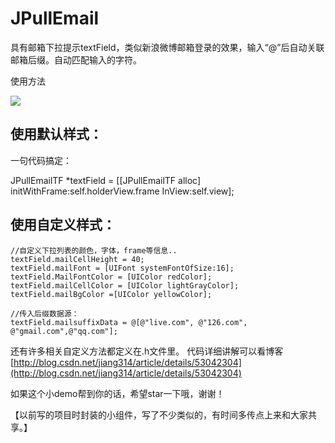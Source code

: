 # JPullEmail
具有邮箱下拉提示textField，类似新浪微博邮箱登录的效果，输入“@”后自动关联邮箱后缀。自动匹配输入的字符。

使用方法

![](https://github.com/mythkiven/JPullEmail/blob/master/emailGIf.gif)

## 使用默认样式：
一句代码搞定：

JPullEmailTF *textField = [[JPullEmailTF alloc] initWithFrame:self.holderView.frame InView:self.view];

## 使用自定义样式：
	//自定义下拉列表的颜色，字体，frame等信息..
	textField.mailCellHeight = 40;
    textField.mailFont = [UIFont systemFontOfSize:16];
    textField.MailFontColor = [UIColor redColor];
    textField.mailCellColor = [UIColor lightGrayColor];
    textField.mailBgColor =[UIColor yellowColor];
    
    //传入后缀数据源：
    textField.mailsuffixData = @[@"live.com", @"126.com", @"gmail.com",@"qq.com"];

还有许多相关自定义方法都定义在.h文件里。
代码详细讲解可以看博客
[http://blog.csdn.net/jiang314/article/details/53042304](http://blog.csdn.net/jiang314/article/details/53042304)

如果这个小demo帮到你的话，希望star一下哦，谢谢！

【以前写的项目时封装的小组件，写了不少类似的，有时间多传点上来和大家共享。】